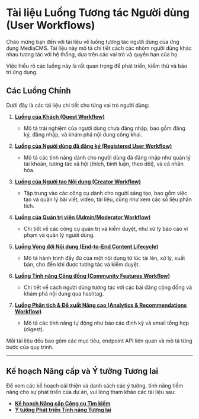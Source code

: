 # Tài liệu Luồng Tương tác Người dùng (User Workflows)

Chào mừng bạn đến với tài liệu về luồng tương tác người dùng của ứng dụng MediaCMS. Tài liệu này mô tả chi tiết cách các nhóm người dùng khác nhau tương tác với hệ thống, dựa trên các vai trò và quyền hạn của họ.

Việc hiểu rõ các luồng này là rất quan trọng để phát triển, kiểm thử và bảo trì ứng dụng.

## Các Luồng Chính

Dưới đây là các tài liệu chi tiết cho từng vai trò người dùng:

1.  **[Luồng của Khách (Guest Workflow)](./workflows/01-guest-workflow.md)**
    - Mô tả trải nghiệm của người dùng chưa đăng nhập, bao gồm đăng ký, đăng nhập, và khám phá nội dung công khai.

2.  **[Luồng của Người dùng đã đăng ký (Registered User Workflow)](./workflows/02-registered-user-workflow.md)**
    - Mô tả các tính năng dành cho người dùng đã đăng nhập như quản lý tài khoản, tương tác xã hội (thích, bình luận, theo dõi), và cá nhân hóa.

3.  **[Luồng của Người tạo Nội dung (Creator Workflow)](./workflows/03-creator-workflow.md)**
    - Tập trung vào các công cụ dành cho người sáng tạo, bao gồm việc tạo và quản lý bài viết, video, tài liệu, cũng như xem các số liệu phân tích.

4.  **[Luồng của Quản trị viên (Admin/Moderator Workflow)](./workflows/04-admin-workflow.md)**
    - Chi tiết về các công cụ quản trị và kiểm duyệt, như xử lý báo cáo vi phạm và quản lý người dùng.

5.  **[Luồng Vòng đời Nội dung (End-to-End Content Lifecycle)](./workflows/05-content-lifecycle-workflow.md)**
    - Mô tả hành trình đầy đủ của một nội dung từ lúc tải lên, xử lý, xuất bản, cho đến khi được tương tác và kiểm duyệt.

6.  **[Luồng Tính năng Cộng đồng (Community Features Workflow)](./workflows/06-community-features-workflow.md)**
    - Chi tiết về cách người dùng tương tác với các bài đăng cộng đồng và khám phá nội dung qua hashtag.

7.  **[Luồng Phân tích & Đề xuất Nâng cao (Analytics & Recommendations Workflow)](./workflows/07-analytics-recommendations-workflow.md)**
    - Mô tả các tính năng tự động như báo cáo định kỳ và email tổng hợp (digest).

Mỗi tài liệu đều bao gồm các mục tiêu, endpoint API liên quan và mô tả từng bước của quy trình.

---

## Kế hoạch Nâng cấp và Ý tưởng Tương lai

Để xem các kế hoạch cải thiện và danh sách các ý tưởng, tính năng tiềm năng cho sự phát triển của dự án, vui lòng tham khảo các tài liệu sau:

- **[Kế hoạch Nâng cấp Công cụ Tìm kiếm](./search-engine-enhancement-plan.md)**
- **[Ý tưởng Phát triển Tính năng Tương lai](./future-feature-ideas.md)**
